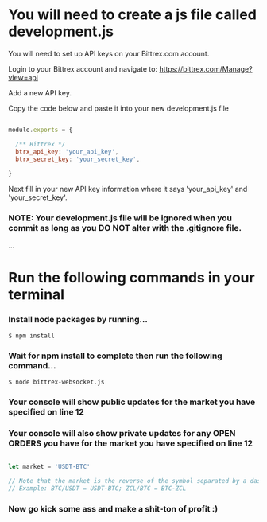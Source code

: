 # You will need to create a js file called development.js

You will need to set up API keys on your Bittrex.com account.  

Login to your Bittrex account and navigate to: https://bittrex.com/Manage?view=api

Add a new API key.

Copy the code below and paste it into your new development.js file 

```javascript

module.exports = {

  /** Bittrex */
  btrx_api_key: 'your_api_key',
  btrx_secret_key: 'your_secret_key',
  
}

```

Next fill in your new API key information where it says 'your_api_key' and 'your_secret_key'.  


### NOTE: Your development.js file will be ignored when you commit as long as you DO NOT alter with the .gitignore file. 


...


# Run the following commands in your terminal

### Install node packages by running...

```
$ npm install
```

### Wait for npm install to complete then run the following command...

```
$ node bittrex-websocket.js
```

### Your console will show public updates for the market you have specified on line 12
### Your console will also show private updates for any OPEN ORDERS you have for the market you have specified on line 12

```javascript

let market = 'USDT-BTC'

// Note that the market is the reverse of the symbol separated by a dash. 
// Example: BTC/USDT = USDT-BTC; ZCL/BTC = BTC-ZCL

```

### Now go kick some ass and make a shit-ton of profit :)